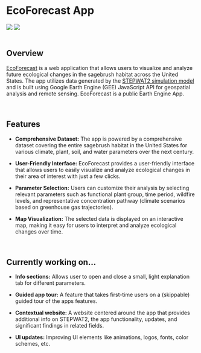 # EcoForecast App

<div>
  <img src="https://img.shields.io/badge/Google%20Earth%20Engine-%234285F4.svg?style=for-the-badge&logo=googleearthengine&logoColor=white"/>
  <img src="https://img.shields.io/badge/JavaScript-%23323330.svg?style=for-the-badge&logo=javascript&logoColor=%23F7DF1E"/>
</div>

<br>

## Overview

[EcoForecast](https://ecoforecast.info/) is a web application that allows users to visualize and analyze future ecological changes in the sagebrush habitat across the United States. The app utilizes data generated by the [STEPWAT2 simulation model](https://github.com/DrylandEcology/STEPWAT2) and is built using Google Earth Engine (GEE) JavaScript API for geospatial analysis and remote sensing. EcoForecast is a public Earth Engine App.

<br>


## Features

- **Comprehensive Dataset:** The app is powered by a comprehensive dataset covering the entire sagebrush habitat in the United States for various climate, plant, soil, and water parameters over the next century.

- **User-Friendly Interface:** EcoForecast provides a user-friendly interface that allows users to easily visualize and analyze ecological changes in their area of interest with just a few clicks.

- **Parameter Selection:** Users can customize their analysis by selecting relevant parameters such as functional plant group, time period, wildfire levels, and representative concentration pathway (climate scenarios based on greenhouse gas trajectories).

- **Map Visualization:** The selected data is displayed on an interactive map, making it easy for users to interpret and analyze ecological changes over time.

<br>

## Currently working on...

- **Info sections:** Allows user to open and close a small, light explanation tab for different parameters.

- **Guided app tour:** A feature that takes first-time users on a (skippable) guided tour of the apps features.

- **Contextual website:** A website centered around the app that provides additional info on STEPWAT2, the app functionality, updates, and significant findings in related fields.

- **UI updates:** Improving UI elements like animations, logos, fonts, color schemes, etc.
